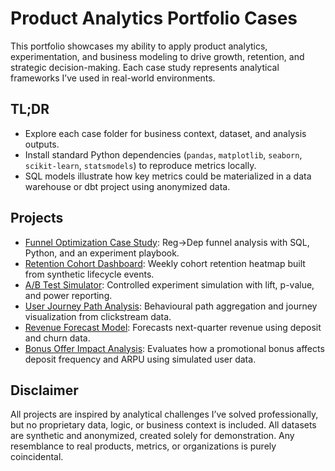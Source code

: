 # Product Analytics Portfolio Cases

This portfolio showcases my ability to apply product analytics, experimentation, and business modeling to drive growth, retention, and strategic decision-making.
Each case study represents analytical frameworks I’ve used in real-world environments.

## TL;DR
- Explore each case folder for business context, dataset, and analysis outputs.
- Install standard Python dependencies (`pandas`, `matplotlib`, `seaborn`, `scikit-learn`, `statsmodels`) to reproduce metrics locally.
- SQL models illustrate how key metrics could be materialized in a data warehouse or dbt project using anonymized data.

## Projects
- [Funnel Optimization Case Study](funnel_optimization_case/README.md):
  Reg→Dep funnel analysis with SQL, Python, and an experiment playbook.
- [Retention Cohort Dashboard](retention_cohort_dashboard/README.md):
  Weekly cohort retention heatmap built from synthetic lifecycle events.
- [A/B Test Simulator](ab_test_simulator/README.md):
  Controlled experiment simulation with lift, p-value, and power reporting.
- [User Journey Path Analysis](user_journey_path_analysis/README.md):
  Behavioural path aggregation and journey visualization from clickstream data.
- [Revenue Forecast Model](revenue_forecast_model/README.md):
  Forecasts next-quarter revenue using deposit and churn data.
- [Bonus Offer Impact Analysis](bonus_offer_impact_analysis/README.md):
  Evaluates how a promotional bonus affects deposit frequency and ARPU using simulated user data.

## Disclaimer
All projects are inspired by analytical challenges I’ve solved professionally, but no proprietary data, logic, or business context is included.
All datasets are synthetic and anonymized, created solely for demonstration.
Any resemblance to real products, metrics, or organizations is purely coincidental.
